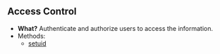## Access Control
- **What?** Authenticate and authorize users to access the information.
- Methods:
  - [setuid]()
